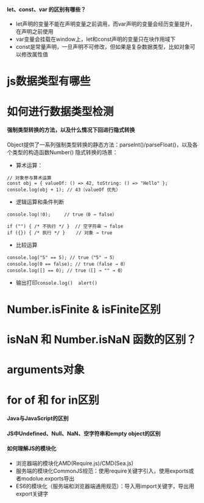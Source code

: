 #### let、const、var 的区别有哪些？

- let声明的变量不能在声明变量之前调用，而var声明的变量会经历变量提升，在声明之前使用
- var变量会挂载在window上，let和const声明的变量只在块作用域下
- const是常量声明，一旦声明不可修改，但如果是复杂数据类型，比如对象可以修改属性值

# js数据类型有哪些
# 如何进行数据类型检测

#### 强制类型转换的方法，以及什么情况下回进行隐式转换

Object提供了一系列强制类型转换的静态方法：parseInt()/parseFloat()，以及各个类型的构造函数Number()
隐式转换的场景：
- 算术运算：

```
// 对象参与算术运算
const obj = { valueOf: () => 42, toString: () => "Hello" };
console.log(obj + 1); // 43（valueOf 优先）
```

- 逻辑运算和条件判断
```
console.log(!0);     // true（0 → false）

if ("") { /* 不执行 */ }  // 空字符串 → false
if ({}) { /* 执行 */ }    // 对象 → true
```

- 比较运算
```
console.log("5" == 5); // true（"5" → 5）
console.log(0 == false); // true（false → 0）
console.log([] == 0); // true（[] → "" → 0）
```
- 输出打印`console.log()  alert()`

# Number.isFinite & isFinite区别
# isNaN 和 Number.isNaN 函数的区别？
# arguments对象
# for of 和 for in区别
#### Java与JavaScript的区别
#### JS中Undefined、Null、NaN、空字符串和empty object的区别

#### 如何理解JS的模块化

- 浏览器端的模块化AMD(Require.js)/CMD(Sea.js)
- 服务端的模块化CommonJS规范：使用require关键字引入，使用exports或者modolue.exports导出
- ES6的模块化（服务端和浏览器端通用规范）：导入用import关键字，导出用export关键字
